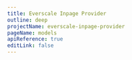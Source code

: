 ```yaml
---
title: Everscale Inpage Provider
outline: deep
projectName: everscale-inpage-provider
pageName: models
apiReference: true
editLink: false
---
```


<Page projectName="everscale-inpage-provider" pageName="models" />
